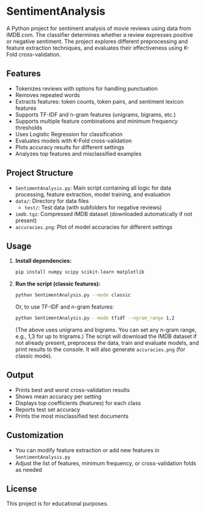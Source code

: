
# SentimentAnalysis

A Python project for sentiment analysis of movie reviews using data from IMDB.com. The classifier determines whether a review expresses positive or negative sentiment. The project explores different preprocessing and feature extraction techniques, and evaluates their effectiveness using K-Fold cross-validation.

## Features
- Tokenizes reviews with options for handling punctuation
- Removes repeated words
- Extracts features: token counts, token pairs, and sentiment lexicon features
- Supports TF-IDF and n-gram features (unigrams, bigrams, etc.)
- Supports multiple feature combinations and minimum frequency thresholds
- Uses Logistic Regression for classification
- Evaluates models with K-Fold cross-validation
- Plots accuracy results for different settings
- Analyzes top features and misclassified examples

## Project Structure
- `SentimentAnalysis.py`: Main script containing all logic for data processing, feature extraction, model training, and evaluation
- `data/`: Directory for data files
    - `test/`: Test data (with subfolders for negative reviews)
- `imdb.tgz`: Compressed IMDB dataset (downloaded automatically if not present)
- `accuracies.png`: Plot of model accuracies for different settings

## Usage
1. **Install dependencies:**
   ```bash
   pip install numpy scipy scikit-learn matplotlib
   ```
2. **Run the script (classic features):**
   ```bash
   python SentimentAnalysis.py --mode classic
   ```
   Or, to use TF-IDF and n-gram features:
   ```bash
   python SentimentAnalysis.py --mode tfidf --ngram_range 1,2
   ```
   (The above uses unigrams and bigrams. You can set any n-gram range, e.g., 1,3 for up to trigrams.)
   The script will download the IMDB dataset if not already present, preprocess the data, train and evaluate models, and print results to the console. It will also generate `accuracies.png` (for classic mode).

## Output
- Prints best and worst cross-validation results
- Shows mean accuracy per setting
- Displays top coefficients (features) for each class
- Reports test set accuracy
- Prints the most misclassified test documents

## Customization
- You can modify feature extraction or add new features in `SentimentAnalysis.py`
- Adjust the list of features, minimum frequency, or cross-validation folds as needed

## License
This project is for educational purposes.

